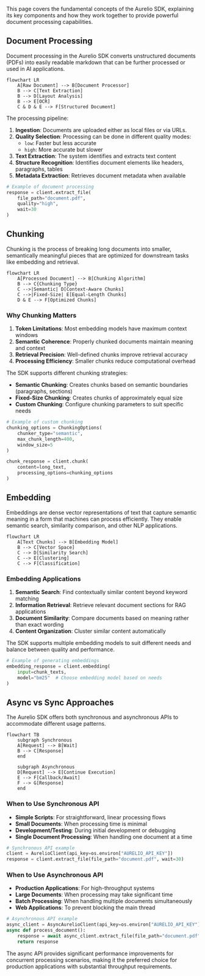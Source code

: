 This page covers the fundamental concepts of the Aurelio SDK, explaining its key components and how they work together to provide powerful document processing capabilities.

## Document Processing

Document processing in the Aurelio SDK converts unstructured documents (PDFs) into easily readable markdown that can be further processed or used in AI applications.

```mermaid
flowchart LR
    A[Raw Document] --> B[Document Processor]
    B --> C[Text Extraction]
    B --> D[Layout Analysis]
    B --> E[OCR]
    C & D & E --> F[Structured Document]
```

The processing pipeline:

1. **Ingestion**: Documents are uploaded either as local files or via URLs.
2. **Quality Selection**: Processing can be done in different quality modes:
   - `low`: Faster but less accurate
   - `high`: More accurate but slower
3. **Text Extraction**: The system identifies and extracts text content
4. **Structure Recognition**: Identifies document elements like headers, paragraphs, tables
5. **Metadata Extraction**: Retrieves document metadata when available

```python
# Example of document processing
response = client.extract_file(
    file_path="document.pdf", 
    quality="high",
    wait=30
)
```

## Chunking

Chunking is the process of breaking long documents into smaller, semantically meaningful pieces that are optimized for downstream tasks like embedding and retrieval.

```mermaid
flowchart LR
    A[Processed Document] --> B[Chunking Algorithm]
    B --> C{Chunking Type}
    C -->|Semantic| D[Context-Aware Chunks]
    C -->|Fixed-Size| E[Equal-Length Chunks]
    D & E --> F[Optimized Chunks]
```

### Why Chunking Matters

1. **Token Limitations**: Most embedding models have maximum context windows
2. **Semantic Coherence**: Properly chunked documents maintain meaning and context
3. **Retrieval Precision**: Well-defined chunks improve retrieval accuracy
4. **Processing Efficiency**: Smaller chunks reduce computational overhead

The SDK supports different chunking strategies:

- **Semantic Chunking**: Creates chunks based on semantic boundaries (paragraphs, sections)
- **Fixed-Size Chunking**: Creates chunks of approximately equal size
- **Custom Chunking**: Configure chunking parameters to suit specific needs

```python
# Example of custom chunking
chunking_options = ChunkingOptions(
    chunker_type="semantic",
    max_chunk_length=400,
    window_size=5
)

chunk_response = client.chunk(
    content=long_text, 
    processing_options=chunking_options
)
```

## Embedding

Embeddings are dense vector representations of text that capture semantic meaning in a form that machines can process efficiently. They enable semantic search, similarity comparison, and other NLP applications.

```mermaid
flowchart LR
    A[Text Chunks] --> B[Embedding Model]
    B --> C[Vector Space]
    C --> D[Similarity Search]
    C --> E[Clustering]
    C --> F[Classification]
```

### Embedding Applications

1. **Semantic Search**: Find contextually similar content beyond keyword matching
2. **Information Retrieval**: Retrieve relevant document sections for RAG applications
3. **Document Similarity**: Compare documents based on meaning rather than exact wording
4. **Content Organization**: Cluster similar content automatically

The SDK supports multiple embedding models to suit different needs and balance between quality and performance.

```python
# Example of generating embeddings
embedding_response = client.embedding(
    input=chunk_texts,
    model="bm25"  # Choose embedding model based on needs
)
```

## Async vs Sync Approaches

The Aurelio SDK offers both synchronous and asynchronous APIs to accommodate different usage patterns.

```mermaid
flowchart TB
    subgraph Synchronous
    A[Request] --> B[Wait]
    B --> C[Response]
    end
    
    subgraph Asynchronous
    D[Request] --> E[Continue Execution]
    E --> F[Callback/Await]
    F --> G[Response]
    end
```

### When to Use Synchronous API

- **Simple Scripts**: For straightforward, linear processing flows
- **Small Documents**: When processing time is minimal
- **Development/Testing**: During initial development or debugging
- **Single Document Processing**: When handling one document at a time

```python
# Synchronous API example
client = AurelioClient(api_key=os.environ["AURELIO_API_KEY"])
response = client.extract_file(file_path="document.pdf", wait=30)
```

### When to Use Asynchronous API

- **Production Applications**: For high-throughput systems
- **Large Documents**: When processing may take significant time
- **Batch Processing**: When handling multiple documents simultaneously
- **Web Applications**: To prevent blocking the main thread

```python
# Asynchronous API example
async_client = AsyncAurelioClient(api_key=os.environ["AURELIO_API_KEY"])
async def process_document():
    response = await async_client.extract_file(file_path="document.pdf")
    return response
```

The async API provides significant performance improvements for concurrent processing scenarios, making it the preferred choice for production applications with substantial throughput requirements.